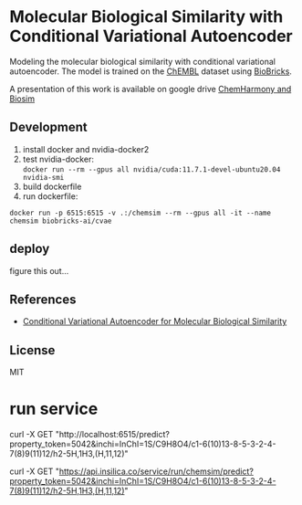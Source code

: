 # Molecular Biological Similarity with Conditional Variational Autoencoder

Modeling the molecular biological similarity with conditional variational autoencoder. The model is trained on the [ChEMBL](https://www.ebi.ac.uk/chembl/) dataset using [BioBricks](https://biobricks.ai). 

A presentation of this work is available on google drive [ChemHarmony and Biosim](https://docs.google.com/presentation/d/1Krz6eh7ooOLe84m01M2C_3Q9-qsFZ4L9L3IixzDIQWc/edit)

## Development
1. install docker and nvidia-docker2
2. test nvidia-docker:  
`docker run --rm --gpus all nvidia/cuda:11.7.1-devel-ubuntu20.04 nvidia-smi`
3. build dockerfile
4. run dockerfile:  

`docker run -p 6515:6515 -v .:/chemsim --rm --gpus all -it --name chemsim biobricks-ai/cvae`

## deploy
figure this out...
<!-- `docker run --gpus all -it insilica/chemsim` -->

## References

* [Conditional Variational Autoencoder for Molecular Biological Similarity](https://arxiv.org/abs/XXX.XXXXX)

## License
MIT


# run service
curl -X GET "http://localhost:6515/predict?property_token=5042&inchi=InChI=1S/C9H8O4/c1-6(10)13-8-5-3-2-4-7(8)9(11)12/h2-5H,1H3,(H,11,12)"

curl -X GET "https://api.insilica.co/service/run/chemsim/predict?property_token=5042&inchi=InChI=1S/C9H8O4/c1-6(10)13-8-5-3-2-4-7(8)9(11)12/h2-5H,1H3,(H,11,12)"
